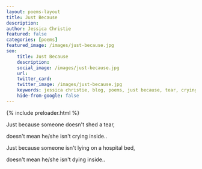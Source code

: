 ```yaml
---
layout: poems-layout
title: Just Because
description: 
author: Jessica Christie
featured: false
categories: [poems]
featured_image: /images/just-because.jpg
seo:
    title: Just Because
    description: 
    social_image: /images/just-because.jpg
    url:
    twitter_card:
    twitter_image: /images/just-because.jpg
    keywords: jessica christie, blog, poems, just because, tear, crying inside, dying inside, struggle
    hide-from-google: false
---
```


{% include preloader.html %}

Just because someone doesn't shed a tear,

doesn't mean he/she isn't crying inside..

Just because someone isn't lying on a hospital bed,

doesn't mean he/she isn't dying inside..

&nbsp;
